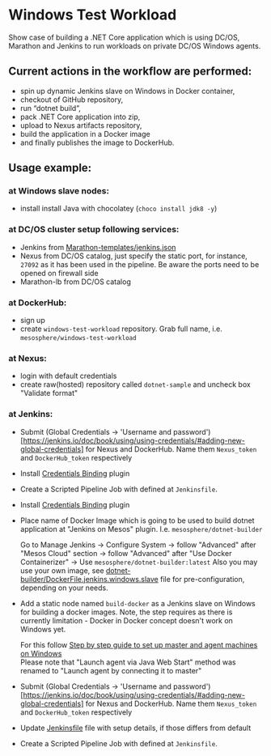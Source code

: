 
# Windows Test Workload

Show case of building a .NET Core application which is using DC/OS, Marathon and Jenkins to run workloads on private DC/OS Windows agents.

## Current actions in the workflow are performed:
- spin up dynamic Jenkins slave on Windows in Docker container,
- checkout of GitHub repository,
- run “dotnet build”,
- pack .NET Core application into zip,
- upload to Nexus artifacts repository,
- build the application in a Docker image
- and finally publishes the image to DockerHub.

## Usage example:
### at Windows slave nodes:
- install install Java with chocolatey (`choco install jdk8 -y`)

### at DC/OS cluster setup following services:
- Jenkins from [Marathon-templates/jenkins.json](https://github.com/dcos/windows-test-workload/blob/master/Marathon-templates/jenkins.json)
- Nexus from DC/OS catalog, just specify the static port, for instance, `27092` as it has been used in the pipeline. Be aware the ports need to be opened on firewall side
- Marathon-lb from DC/OS catalog

### at DockerHub:
- sign up
- create `windows-test-workload` repository. Grab full name, i.e. `mesosphere/windows-test-workload`

### at Nexus:
- login with default credentials
- create raw(hosted) repository called `dotnet-sample` and uncheck box "Validate format"

### at Jenkins:
- Submit (Global Credentials -> 'Username and password')[https://jenkins.io/doc/book/using/using-credentials/#adding-new-global-credentials] for Nexus and DockerHub. Name them `Nexus_token` and `DockerHub_token` respectively

- Install [Credentials Binding](https://plugins.jenkins.io/credentials-binding) plugin

- Create a Scripted Pipeline Job with defined at `Jenkinsfile`.

- Install [Credentials Binding](https://plugins.jenkins.io/credentials-binding) plugin

- Place name of Docker Image which is going to be used to build dotnet application at "Jenkins on Mesos" plugin. I.e. `mesosphere/dotnet-builder`

  Go to Manage Jenkins -> Configure System -> follow "Advanced" after "Mesos Cloud" section -> follow "Advanced" after "Use Docker Containerizer" -> Use `mesosphere/dotnet-builder:latest`
  Also you may use your own image, see [dotnet-builder/DockerFile.jenkins.windows.slave](https://github.com/dcos/windows-test-workload/blob/master/dotnet-builder/DockerFile.jenkins.windows.slave) file for pre-configuration, depending on your needs.

- Add a static node named `build-docker` as a Jenkins slave on Windows for building a docker images. Note, the step requires as there is currently limitation - Docker in Docker concept doesn't work on Windows yet.
  
  For this follow [Step by step guide to set up master and agent machines on Windows](https://wiki.jenkins.io/display/JENKINS/Step+by+step+guide+to+set+up+master+and+agent+machines+on+Windows)  
  Please note that "Launch agent via Java Web Start" method was renamed to "Launch agent by connecting it to master"

- Submit (Global Credentials -> 'Username and password')[https://jenkins.io/doc/book/using/using-credentials/#adding-new-global-credentials] for Nexus and DockerHub. Name them `Nexus_token` and `DockerHub_token` respectively

- Update [Jenkinsfile](https://github.com/dcos/windows-test-workload/blob/master/Jenkinsfile) file with setup details, if those differs from default

- Create a Scripted Pipeline Job with defined at `Jenkinsfile`. 
